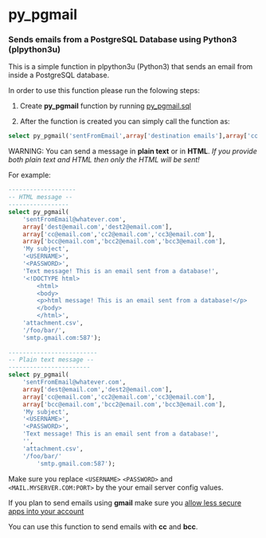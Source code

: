 # py_pgmail

### Sends emails from a PostgreSQL Database using Python3 (plpython3u)

This is a simple function in plpython3u (Python3) that sends an email from inside a PostgreSQL database.

In order to use this function please run the folowing steps:

1. Create __py_pgmail__ function by running [py_pgmail.sql](https://github.com/lcalisto/py_pgmail/blob/master/py_pgmail.sql)

2. After the function is created you can simply call the function as:

```sql 
select py_pgmail('sentFromEmail',array['destination emails'],array['cc'],array['bcc'],'Subject','<USERNAME>','<PASSWORD>','Text message','HTML message','attachment.csv','/foo/bar/','<MAIL.MYSERVER.COM:PORT>')
```
WARNING: You can send a message in __plain text__ or in __HTML__. _If you provide both plain text and HTML then only the HTML will be sent!_

For example:
    
```sql
-------------------   
-- HTML message --
-----------------
select py_pgmail(
	'sentFromEmail@whatever.com',
	array['dest@email.com','dest2@email.com'],
	array['cc@email.com','cc2@email.com','cc3@email.com'],
	array['bcc@email.com','bcc2@email.com','bcc3@email.com'],
	'My subject',
	'<USERNAME>',
	'<PASSWORD>',
	'Text message! This is an email sent from a database!',
	'<!DOCTYPE html>
		<html>
		<body>
		<p>html message! This is an email sent from a database!</p>
		</body>
		</html>',
	'attachment.csv',
	'/foo/bar/',
	'smtp.gmail.com:587');
    
-------------------------   
-- Plain text message --
-----------------------
select py_pgmail(
	'sentFromEmail@whatever.com',
	array['dest@email.com','dest2@email.com'],
	array['cc@email.com','cc2@email.com','cc3@email.com'],
	array['bcc@email.com','bcc2@email.com','bcc3@email.com'],
	'My subject',
	'<USERNAME>',
	'<PASSWORD>',
	'Text message! This is an email sent from a database!',
	'',
	'attachment.csv',
	'/foo/bar/'
    	'smtp.gmail.com:587');
```
Make sure you replace ```<USERNAME>``` ```<PASSWORD>``` and ```<MAIL.MYSERVER.COM:PORT>``` by the your email server config values.



If you plan to send emails using __gmail__ make sure you [allow less secure apps into your account](https://support.google.com/accounts/answer/6010255?hl=en)
  
You can use this function to send emails with __cc__ and __bcc__.


